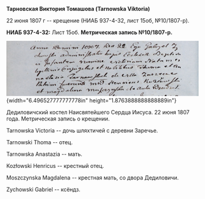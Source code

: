 **Тарновская Виктория Томашова (Tarnowska Viktoria)**

22 июня 1807 г -- крещение (НИАБ 937-4-32, лист 15об, №10/1807-р).

**НИАБ 937-4-32:** Лист 15об. **Метрическая запись №10/1807-р.**

![](./media/26e4473c38f84fa975e150ac14ff3de06f9e6bfa.png){width="6.496527777777778in"
height="1.8763888888888889in"}

Дедиловичский костел Наисвятейшего Сердца Иисуса. 22 июня 1807 года.
Метрическая запись о крещении.

Tarnowska Victoria -- дочь шляхтичей с деревни Заречье.

Tarnowski Thoma -- отец.

Tarnowska Anastazia -- мать.

Kozłowski Henricus -- крестный отец.

Moszczynska Magdalena -- крестная мать, со двора Дедиловичи.

Zychowski Gabriel -- ксёндз.
